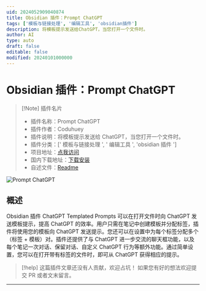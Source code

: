 ```yaml
---
uid: 2024052909040874
title: Obsidian 插件：Prompt ChatGPT
tags: ['模板与链接处理', '编辑工具', 'obsidian插件']
description: 将模板提示发送给ChatGPT，当您打开一个文件时。
author: AI
type: auto
draft: false
editable: false
modified: 20240101000000
---
```


# Obsidian 插件：Prompt ChatGPT

> [!Note] 插件名片
> - 插件名称：Prompt ChatGPT
> - 插件作者：Coduhuey
> - 插件说明：将模板提示发送给 ChatGPT，当您打开一个文件时。
> - 插件分类：[' 模板与链接处理 ', ' 编辑工具 ', 'obsidian 插件 ']
> - 项目地址：[点我访问](https://github.com/Coduhuey/ChatGPT-Prompt-Plugin-For-Obsidian)
> - 国内下载地址：[下载安装](https://pkmer.cn/products/plugin/pluginMarket/?chatgpt-prompt)
> - 自述文件：[Readme](https://ghproxy.net/https://raw.githubusercontent.com/Coduhuey/ChatGPT-Prompt-Plugin-For-Obsidian/master/README.md)

![Prompt ChatGPT](https://cdn.pkmer.cn/covers/chatgpt-prompt.png!pkmer)

## 概述

Obsidian 插件 ChatGPT Templated Prompts 可以在打开文件时向 ChatGPT 发送模板提示，提高 ChatGPT 的效率。用户只需在笔记中创建模板并分配标签，插件将使用您的模板向 ChatGPT 发送提示。您还可以在设置中为每个标签分配多个（标签 + 模板）对。插件还提供了与 ChatGPT 进一步交流的聊天框功能，以及每个笔记一次对话、保留对话、自定义 ChatGPT 行为等额外功能。通过简单设置，您可以在打开带有标签的文件时，即可从 ChatGPT 获得相应的提示。

> [!help]
> 这篇插件文章还没有人贡献，欢迎占坑！
> 如果您有好的想法欢迎提交 PR 或者文末留言。

---



